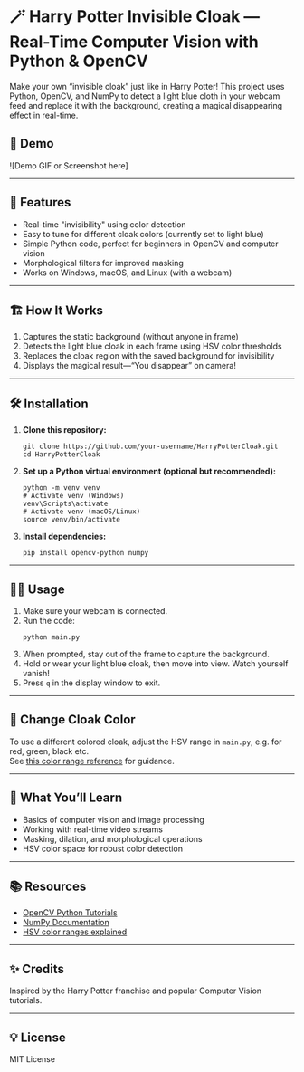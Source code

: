 # 🪄 Harry Potter Invisible Cloak — Real-Time Computer Vision with Python & OpenCV

Make your own “invisible cloak” just like in Harry Potter! This project uses Python, OpenCV, and NumPy to detect a light blue cloth in your webcam feed and replace it with the background, creating a magical disappearing effect in real-time.

## 📸 Demo

![Demo GIF or Screenshot here]

---

## 🚀 Features

- Real-time "invisibility" using color detection
- Easy to tune for different cloak colors (currently set to light blue)
- Simple Python code, perfect for beginners in OpenCV and computer vision
- Morphological filters for improved masking
- Works on Windows, macOS, and Linux (with a webcam)

---

## 🏗️ How It Works

1. Captures the static background (without anyone in frame)
2. Detects the light blue cloak in each frame using HSV color thresholds
3. Replaces the cloak region with the saved background for invisibility
4. Displays the magical result—“You disappear” on camera!

---

## 🛠️ Installation

1. **Clone this repository:**
    ```
    git clone https://github.com/your-username/HarryPotterCloak.git
    cd HarryPotterCloak
    ```

2. **Set up a Python virtual environment (optional but recommended):**
    ```
    python -m venv venv
    # Activate venv (Windows)
    venv\Scripts\activate
    # Activate venv (macOS/Linux)
    source venv/bin/activate
    ```

3. **Install dependencies:**
    ```
    pip install opencv-python numpy
    ```

---

## 👨‍💻 Usage

1. Make sure your webcam is connected.
2. Run the code:
    ```
    python main.py
    ```
3. When prompted, stay out of the frame to capture the background.
4. Hold or wear your light blue cloak, then move into view. Watch yourself vanish!
5. Press `q` in the display window to exit.

---

## 🎨 Change Cloak Color

To use a different colored cloak, adjust the HSV range in `main.py`, e.g. for red, green, black etc.  
See [this color range reference](https://docs.opencv.org/4.x/df/d9d/tutorial_py_colorspaces.html) for guidance.

---

## 🧠 What You’ll Learn

- Basics of computer vision and image processing
- Working with real-time video streams
- Masking, dilation, and morphological operations
- HSV color space for robust color detection

---

## 📚 Resources

- [OpenCV Python Tutorials](https://docs.opencv.org/4.x/d6/d00/tutorial_py_root.html)
- [NumPy Documentation](https://numpy.org/doc/stable/)
- [HSV color ranges explained](https://docs.opencv.org/4.x/df/d9d/tutorial_py_colorspaces.html)

---

## ✨ Credits

Inspired by the Harry Potter franchise and popular Computer Vision tutorials.

---

## 💡 License

MIT License

